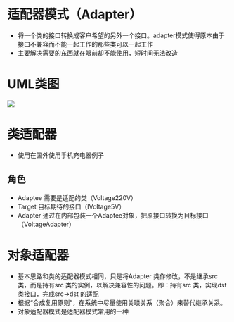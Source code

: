 # 适配器模式（Adapter）
* 将一个类的接口转换成客户希望的另外一个接口。adapter模式使得原本由于接口不兼容而不能一起工作的那些类可以一起工作
* 主要解决需要的东西就在眼前却不能使用，短时间无法改造
# UML类图
![](https://cdn.u1.huluxia.com/g3/M01/30/E1/wKgBOV5D28-AA2a_AAU9rfEGRW0874.png)
# 类适配器
* 使用在国外使用手机充电器例子
## 角色
* Adaptee 需要是适配的类（Voltage220V）
* Target 目标期待的接口（IVoltage5V）
* Adapter 通过在内部包装一个Adaptee对象，把原接口转换为目标接口（VoltageAdapter）
# 对象适配器
* 基本思路和类的适配器模式相同，只是将Adapter 类作修改，不是继承src 类，而是持有src 类的实例，以解决兼容性的问题。即：持有src 类，实现dst 类接口，完成src->dst 的适配
* 根据“合成复用原则”，在系统中尽量使用关联关系（聚合）来替代继承关系。
* 对象适配器模式是适配器模式常用的一种


